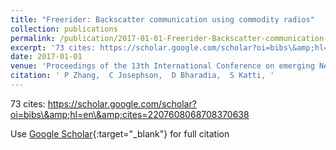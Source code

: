 ```yaml
---
title: "Freerider: Backscatter communication using commodity radios"
collection: publications
permalink: /publication/2017-01-01-Freerider-Backscatter-communication-using-commodity-radios
excerpt: '73 cites: https://scholar.google.com/scholar?oi=bibs\&amp;hl=en\&amp;cites=2207608068708370638'
date: 2017-01-01
venue: 'Proceedings of the 13th International Conference on emerging Networking …'
citation: ' P Zhang,  C Josephson,  D Bharadia,  S Katti, '
---
```

73 cites: https://scholar.google.com/scholar?oi=bibs\&amp;hl=en\&amp;cites=2207608068708370638

Use [Google Scholar](https://scholar.google.com/scholar?q=Freerider:+Backscatter+communication+using+commodity+radios){:target="_blank"} for full citation